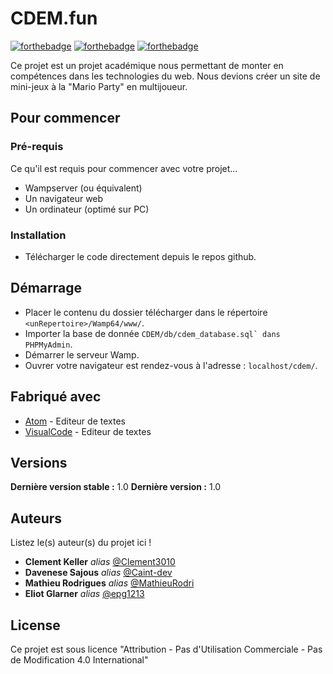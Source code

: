 # CDEM.fun

[![forthebadge](http://forthebadge.com/images/badges/built-with-love.svg)](http://forthebadge.com)  [![forthebadge](https://forthebadge.com/images/badges/built-by-developers.svg)](https://forthebadge.com)  [![forthebadge](https://forthebadge.com/images/badges/certified-cousin-terio.svg)](https://forthebadge.com)

Ce projet est un projet académique nous permettant de monter en compétences dans les technologies du web. Nous devions créer un site de mini-jeux à la "Mario Party" en multijoueur.

## Pour commencer


### Pré-requis

Ce qu'il est requis pour commencer avec votre projet...

* Wampserver (ou équivalent)
* Un navigateur web
* Un ordinateur (optimé sur PC)

### Installation

* Télécharger le code directement depuis le repos github.

## Démarrage

* Placer le contenu du dossier télécharger dans le répertoire ``<unRepertoire>/Wamp64/www/``.
* Importer la base de donnée ``CDEM/db/cdem_database.sql` dans PHPMyAdmin``.
* Démarrer le serveur Wamp.
* Ouvrer votre navigateur est rendez-vous à l'adresse : ``localhost/cdem/``.

## Fabriqué avec

* [Atom](https://atom.io/) - Editeur de textes
* [VisualCode](https://code.visualstudio.com/) - Editeur de textes

## Versions
**Dernière version stable :** 1.0
**Dernière version :** 1.0

## Auteurs
Listez le(s) auteur(s) du projet ici !
* **Clement Keller** _alias_ [@Clement3010](https://github.com/Clement3010)
* **Davenese Sajous** _alias_ [@Caint-dev](https://github.com/Caint-dev)
* **Mathieu Rodrigues** _alias_ [@MathieuRodri](https://github.com/MathieuRodri)
* **Eliot Glarner** _alias_ [@epg1213](https://github.com/epg1213)

## License

Ce projet est sous licence "Attribution - Pas d'Utilisation Commerciale - Pas de Modification 4.0 International"


